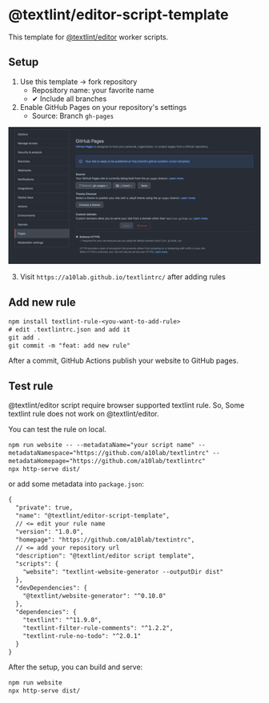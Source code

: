 # @textlint/editor-script-template

This template for [@textlint/editor](https://github.com/textlint/editor) worker scripts.

## Setup

1. Use this template → fork repository
   - Repository name: your favorite name
   - ✔ Include all branches
2. Enable GitHub Pages on your repository's settings
   - Source: Branch `gh-pages`

![GitHub Pages Setting](./docs/gh-pages.png)

3. Visit `https://a10lab.github.io/textlintrc/` after adding rules

## Add new rule

    npm install textlint-rule-<you-want-to-add-rule>
    # edit .textlintrc.json and add it
    git add .
    git commit -m "feat: add new rule"

After a commit, GitHub Actions publish your website to GitHub pages.

## Test rule

@textlint/editor script require browser supported textlint rule. So, Some textlint rule does not work on
@textlint/editor.

You can test the rule on local.

    npm run website -- --metadataName="your script name" --metadataNamespace="https://github.com/a10lab/textlintrc" --metadataHomepage="https://github.com/a10lab/textlintrc"
    npx http-serve dist/

or add some metadata into `package.json`:

```json5
{
  "private": true,
  "name": "@textlint/editor-script-template",
  // <= edit your rule name
  "version": "1.0.0",
  "homepage": "https://github.com/a10lab/textintrc",
  // <= add your repository url
  "description": "@textlint/editor script template",
  "scripts": {
    "website": "textlint-website-generator --outputDir dist"
  },
  "devDependencies": {
    "@textlint/website-generator": "^0.10.0"
  },
  "dependencies": {
    "textlint": "^11.9.0",
    "textlint-filter-rule-comments": "^1.2.2",
    "textlint-rule-no-todo": "^2.0.1"
  }
}
```

After the setup, you can build and serve:

    npm run website
    npx http-serve dist/

